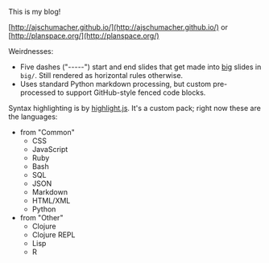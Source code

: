 This is my blog!

[http://ajschumacher.github.io/](http://ajschumacher.github.io/) or [http://planspace.org/](http://planspace.org/)

Weirdnesses:

 * Five dashes ("-----") start and end slides that get made into
   [big][] slides in `big/`. Still rendered as horizontal rules
   otherwise.
 * Uses standard Python markdown processing, but custom pre-processed
   to support GitHub-style fenced code blocks.

[big]: https://github.com/tmcw/big

Syntax highlighting is by [highlight.js](https://highlightjs.org/download/). It's a custom pack; right now these are the languages:

 * from "Common"
     * CSS
     * JavaScript
     * Ruby
     * Bash
     * SQL
     * JSON
     * Markdown
     * HTML/XML
     * Python
 * from "Other"
     * Clojure
     * Clojure REPL
     * Lisp
     * R
